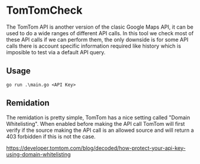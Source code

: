 # TomTomCheck
The TomTom API is another version of the clasic Google Maps API, it can be used to do a wide ranges of different API calls. In this tool we check most of these API calls if we can perform them, the only downside is for some API calls there is account specific information required like history which is imposible to test via a default API query.

## Usage
```
go run .\main.go <API Key>
```
## Remidation
The remidation is pretty simple, TomTom has a nice setting called "Domain Whitelisting". When enabled before making the API call TomTom will first verify if the source making the API call is an allowed source and will return a 403 forbidden if this is not the case.

https://developer.tomtom.com/blog/decoded/how-protect-your-api-key-using-domain-whitelisting

